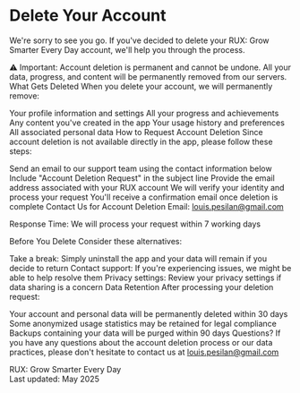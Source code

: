 # Delete Your Account
We're sorry to see you go. If you've decided to delete your RUX: Grow Smarter Every Day account, we'll help you through the process.

⚠️ Important: Account deletion is permanent and cannot be undone. All your data, progress, and content will be permanently removed from our servers.
What Gets Deleted
When you delete your account, we will permanently remove:

Your profile information and settings
All your progress and achievements
Any content you've created in the app
Your usage history and preferences
All associated personal data
How to Request Account Deletion
Since account deletion is not available directly in the app, please follow these steps:

Send an email to our support team using the contact information below
Include "Account Deletion Request" in the subject line
Provide the email address associated with your RUX account
We will verify your identity and process your request
You'll receive a confirmation email once deletion is complete
Contact Us for Account Deletion
Email: louis.pesilan@gmail.com

Response Time: We will process your request within 7 working days

Before You Delete
Consider these alternatives:

Take a break: Simply uninstall the app and your data will remain if you decide to return
Contact support: If you're experiencing issues, we might be able to help resolve them
Privacy settings: Review your privacy settings if data sharing is a concern
Data Retention
After processing your deletion request:

Your account and personal data will be permanently deleted within 30 days
Some anonymized usage statistics may be retained for legal compliance
Backups containing your data will be purged within 90 days
Questions?
If you have any questions about the account deletion process or our data practices, please don't hesitate to contact us at louis.pesilan@gmail.com
            <p>RUX: Grow Smarter Every Day<br>
            Last updated: May 2025</p>
        </div>
    </div>
</body>
</html>
